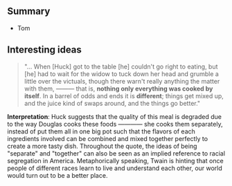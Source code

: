 ## Summary

- Tom

## Interesting ideas
> "... When [Huck] got to the table [he] couldn't go right to eating,
but [he] had to wait for the widow to tuck down her head and grumble
a little over the victuals, though there warn't really anything the
matter with them, ——— that is, **nothing only everything was cooked by
itself**. In a barrel of odds and ends it is **different**; things get mixed
up, and the juice kind of swaps around, and the things go better."

**Interpretation**: Huck suggests that the quality of this meal is degraded due to the way Douglas cooks these foods ———— she cooks them separately, instead of put them all in one big pot such that the flavors of each ingredients involved can be combined and mixed together perfectly to create a more tasty dish. Throughout the quote, the ideas of being "separate" and "together" can also be seen as an implied reference to racial segregation in America. Metaphorically speaking, Twain is hinting that once people of different races learn to live and understand each other, our world would turn out to be a better place.
